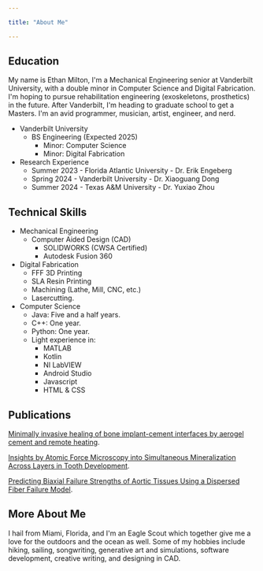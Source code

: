 ```yaml
---

title: "About Me"

---
```


## Education

My name is Ethan Milton, I'm a Mechanical Engineering senior at Vanderbilt University, with a double minor in Computer Science and Digital Fabrication. I'm hoping to pursue rehabilitation engineering (exoskeletons, prosthetics) in the future. After Vanderbilt, I'm heading to graduate school to get a Masters. I'm an avid programmer, musician, artist, engineer, and nerd. 

* Vanderbilt University
  * BS Engineering (Expected 2025)
    * Minor: Computer Science
    * Minor: Digital Fabrication
* Research Experience
  * Summer 2023 - Florida Atlantic University - Dr. Erik Engeberg
  * Spring 2024 - Vanderbilt University - Dr. Xiaoguang Dong
  * Summer 2024 - Texas A&M University - Dr. Yuxiao Zhou

## Technical Skills
* Mechanical Engineering
  * Computer Aided Design (CAD)
    * SOLIDWORKS (CWSA Certified)
    * Autodesk Fusion 360
* Digital Fabrication
  * FFF 3D Printing
  * SLA Resin Printing
  * Machining (Lathe, Mill, CNC, etc.)
  * Lasercutting.
* Computer Science
  * Java: Five and a half years.
  * C++: One year.
  * Python: One year.
  * Light experience in:
    * MATLAB
    * Kotlin
    * NI LabVIEW
    * Android Studio
    * Javascript
    * HTML & CSS

## Publications 

[Minimally invasive healing of bone implant-cement interfaces by aerogel cement and remote heating](https://www.sciencedirect.com/science/article/pii/S2666998624006379).

[Insights by Atomic Force Microscopy into Simultaneous Mineralization Across Layers in Tooth Development](https://papers.ssrn.com/sol3/papers.cfm?abstract_id=4975892).

[Predicting Biaxial Failure Strengths of Aortic Tissues Using a Dispersed Fiber Failure Model](https://papers.ssrn.com/sol3/papers.cfm?abstract_id=4988347).

## More About Me
I hail from Miami, Florida, and I'm an Eagle Scout which together give me a love for the outdoors and the ocean as well. Some of my hobbies include hiking, sailing, songwriting, generative art and simulations, software development, creative writing, and designing in CAD.
